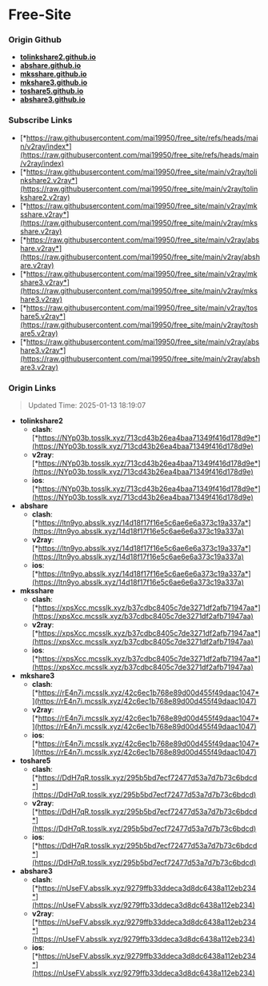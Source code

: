 # Free-Site

### Origin Github

- [**tolinkshare2.github.io**](https://github.com/tolinkshare2/tolinkshare2.github.io)
- [**abshare.github.io**](https://github.com/abshare/abshare.github.io)
- [**mksshare.github.io**](https://github.com/mksshare/mksshare.github.io)
- [**mkshare3.github.io**](https://github.com/mkshare3/mkshare3.github.io)
- [**toshare5.github.io**](https://github.com/toshare5/toshare5.github.io)
- [**abshare3.github.io**](https://github.com/abshare3/abshare3.github.io)

### Subscribe Links

- [*https://raw.githubusercontent.com/mai19950/free_site/refs/heads/main/v2ray/index*](https://raw.githubusercontent.com/mai19950/free_site/refs/heads/main/v2ray/index)
- [*https://raw.githubusercontent.com/mai19950/free_site/main/v2ray/tolinkshare2.v2ray*](https://raw.githubusercontent.com/mai19950/free_site/main/v2ray/tolinkshare2.v2ray)
- [*https://raw.githubusercontent.com/mai19950/free_site/main/v2ray/mksshare.v2ray*](https://raw.githubusercontent.com/mai19950/free_site/main/v2ray/mksshare.v2ray)
- [*https://raw.githubusercontent.com/mai19950/free_site/main/v2ray/abshare.v2ray*](https://raw.githubusercontent.com/mai19950/free_site/main/v2ray/abshare.v2ray)
- [*https://raw.githubusercontent.com/mai19950/free_site/main/v2ray/mkshare3.v2ray*](https://raw.githubusercontent.com/mai19950/free_site/main/v2ray/mkshare3.v2ray)
- [*https://raw.githubusercontent.com/mai19950/free_site/main/v2ray/toshare5.v2ray*](https://raw.githubusercontent.com/mai19950/free_site/main/v2ray/toshare5.v2ray)
- [*https://raw.githubusercontent.com/mai19950/free_site/main/v2ray/abshare3.v2ray*](https://raw.githubusercontent.com/mai19950/free_site/main/v2ray/abshare3.v2ray)

### Origin Links

> Updated Time: 2025-01-13 18:19:07

- **tolinkshare2**
  - **clash**: [*https://NYp03b.tosslk.xyz/713cd43b26ea4baa71349f416d178d9e*](https://NYp03b.tosslk.xyz/713cd43b26ea4baa71349f416d178d9e)
  - **v2ray**: [*https://NYp03b.tosslk.xyz/713cd43b26ea4baa71349f416d178d9e*](https://NYp03b.tosslk.xyz/713cd43b26ea4baa71349f416d178d9e)
  - **ios**: [*https://NYp03b.tosslk.xyz/713cd43b26ea4baa71349f416d178d9e*](https://NYp03b.tosslk.xyz/713cd43b26ea4baa71349f416d178d9e)
- **abshare**
  - **clash**: [*https://ltn9yo.absslk.xyz/14d18f17f16e5c6ae6e6a373c19a337a*](https://ltn9yo.absslk.xyz/14d18f17f16e5c6ae6e6a373c19a337a)
  - **v2ray**: [*https://ltn9yo.absslk.xyz/14d18f17f16e5c6ae6e6a373c19a337a*](https://ltn9yo.absslk.xyz/14d18f17f16e5c6ae6e6a373c19a337a)
  - **ios**: [*https://ltn9yo.absslk.xyz/14d18f17f16e5c6ae6e6a373c19a337a*](https://ltn9yo.absslk.xyz/14d18f17f16e5c6ae6e6a373c19a337a)
- **mksshare**
  - **clash**: [*https://xpsXcc.mcsslk.xyz/b37cdbc8405c7de3271df2afb71947aa*](https://xpsXcc.mcsslk.xyz/b37cdbc8405c7de3271df2afb71947aa)
  - **v2ray**: [*https://xpsXcc.mcsslk.xyz/b37cdbc8405c7de3271df2afb71947aa*](https://xpsXcc.mcsslk.xyz/b37cdbc8405c7de3271df2afb71947aa)
  - **ios**: [*https://xpsXcc.mcsslk.xyz/b37cdbc8405c7de3271df2afb71947aa*](https://xpsXcc.mcsslk.xyz/b37cdbc8405c7de3271df2afb71947aa)
- **mkshare3**
  - **clash**: [*https://rE4n7i.mcsslk.xyz/42c6ec1b768e89d00d455f49daac1047*](https://rE4n7i.mcsslk.xyz/42c6ec1b768e89d00d455f49daac1047)
  - **v2ray**: [*https://rE4n7i.mcsslk.xyz/42c6ec1b768e89d00d455f49daac1047*](https://rE4n7i.mcsslk.xyz/42c6ec1b768e89d00d455f49daac1047)
  - **ios**: [*https://rE4n7i.mcsslk.xyz/42c6ec1b768e89d00d455f49daac1047*](https://rE4n7i.mcsslk.xyz/42c6ec1b768e89d00d455f49daac1047)
- **toshare5**
  - **clash**: [*https://DdH7qR.tosslk.xyz/295b5bd7ecf72477d53a7d7b73c6bdcd*](https://DdH7qR.tosslk.xyz/295b5bd7ecf72477d53a7d7b73c6bdcd)
  - **v2ray**: [*https://DdH7qR.tosslk.xyz/295b5bd7ecf72477d53a7d7b73c6bdcd*](https://DdH7qR.tosslk.xyz/295b5bd7ecf72477d53a7d7b73c6bdcd)
  - **ios**: [*https://DdH7qR.tosslk.xyz/295b5bd7ecf72477d53a7d7b73c6bdcd*](https://DdH7qR.tosslk.xyz/295b5bd7ecf72477d53a7d7b73c6bdcd)
- **abshare3**
  - **clash**: [*https://nUseFV.absslk.xyz/9279ffb33ddeca3d8dc6438a112eb234*](https://nUseFV.absslk.xyz/9279ffb33ddeca3d8dc6438a112eb234)
  - **v2ray**: [*https://nUseFV.absslk.xyz/9279ffb33ddeca3d8dc6438a112eb234*](https://nUseFV.absslk.xyz/9279ffb33ddeca3d8dc6438a112eb234)
  - **ios**: [*https://nUseFV.absslk.xyz/9279ffb33ddeca3d8dc6438a112eb234*](https://nUseFV.absslk.xyz/9279ffb33ddeca3d8dc6438a112eb234)
